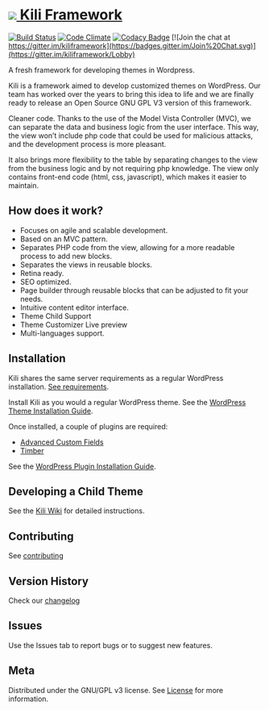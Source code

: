 # <a href="https://www.kiliframework.org" target="_blank"><img src="https://www.kiliframework.org/logo.svg"> Kili Framework</a>

[![Build Status](https://travis-ci.org/koombea/kiliframework.svg?branch=develop)](https://travis-ci.org/koombea/kiliframework) [![Code Climate](https://codeclimate.com/github/koombea/kiliframework/badges/gpa.svg)](https://codeclimate.com/github/koombea/kiliframework) [![Codacy Badge](https://api.codacy.com/project/badge/Grade/fcc1b5b632ff43c7b89d1383360d2483)](https://www.codacy.com/app/fabolivark/kiliframework?utm_source=github.com&amp;utm_medium=referral&amp;utm_content=koombea/kiliframework&amp;utm_campaign=Badge_Grade)
[![Join the chat at https://gitter.im/kiliframework](https://badges.gitter.im/Join%20Chat.svg)](https://gitter.im/kiliframework/Lobby)


A fresh framework for developing themes in Wordpress.

Kili is a framework aimed to develop customized themes on WordPress. Our team has worked over the years to bring this idea to life and we are finally ready to release an Open Source GNU GPL V3 version of this framework.

Cleaner code. Thanks to the use of the Model Vista Controller (MVC), we can separate the data and business logic from the user interface. This way, the view won’t include php code that could be used for malicious attacks, and the development process is more pleasant.

It also brings more flexibility to the table by separating changes to the view from the business logic and by not requiring php knowledge. The view only contains front-end code (html, css, javascript), which makes it easier to maintain.

## How does it work?

* Focuses on agile and scalable development.
* Based on an MVC pattern.
* Separates PHP code from the view, allowing for a more readable process to add new blocks.
* Separates the views in reusable blocks.
* Retina ready.
* SEO optimized.
* Page builder through reusable blocks that can be adjusted to fit your needs.
* Intuitive content editor interface.
* Theme Child Support
* Theme Customizer Live preview
* Multi-languages support.

## Installation

Kili shares the same server requirements as a regular WordPress installation. [See requirements](https://wordpress.org/about/requirements/).

Install Kili as you would a regular WordPress theme. See the [WordPress Theme Installation Guide](http://www.wpbeginner.com/beginners-guide/how-to-install-a-wordpress-theme/).

Once installed, a couple of plugins are required:

* [Advanced Custom Fields](https://github.com/AdvancedCustomFields/acf)
* [Timber](https://github.com/timber/timber)

See the [WordPress Plugin Installation Guide](http://www.wpbeginner.com/beginners-guide/step-by-step-guide-to-install-a-wordpress-plugin-for-beginners/).

## Developing a Child Theme

See the [Kili Wiki](https://github.com/koombea/kiliframework/wiki) for detailed instructions.

## Contributing

See [contributing](CONTRIBUTING.md)

## Version History

Check our [changelog](CHANGELOG.md)

## Issues

Use the Issues tab to report bugs or to suggest new features.

## Meta

Distributed under the GNU/GPL v3 license. See [License](License.txt) for more information.
